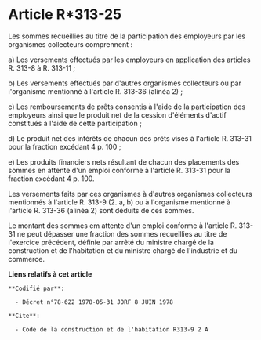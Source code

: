 # Article R*313-25

Les sommes recueillies au titre de la participation des employeurs par les organismes collecteurs comprennent :

a) Les versements effectués par les employeurs en application des articles R. 313-8 à R. 313-11 ;

b) Les versements effectués par d'autres organismes collecteurs ou par l'organisme mentionné à l'article R. 313-36 (alinéa
2) ;

c) Les remboursements de prêts consentis à l'aide de la participation des employeurs ainsi que le produit net de la cession
d'éléments d'actif constitués à l'aide de cette participation ;

d) Le produit net des intérêts de chacun des prêts visés à l'article R. 313-31 pour la fraction excédant 4 p. 100 ;

e) Les produits financiers nets résultant de chacun des placements des sommes en attente d'un emploi conforme à l'article R.
313-31 pour la fraction excédant 4 p. 100.

Les versements faits par ces organismes à d'autres organismes collecteurs mentionnés à l'article R. 313-9 (2. a, b) ou à
l'organisme mentionné à l'article R. 313-36 (alinéa 2) sont déduits de ces sommes.

Le montant des sommes em attente d'un emploi conforme à l'article R. 313-31 ne peut dépasser une fraction des sommes
recueillies au titre de l'exercice précédent, définie par arrêté du ministre chargé de la construction et de l'habitation et
du ministre chargé de l'industrie et du commerce.

**Liens relatifs à cet article**

	**Codifié par**:

	  - Décret n°78-622 1978-05-31 JORF 8 JUIN 1978

	**Cite**:

	  - Code de la construction et de l'habitation R313-9 2 A
